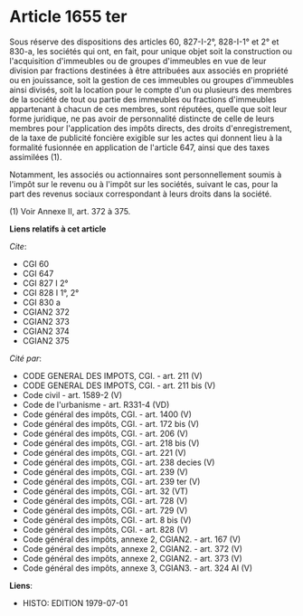 # Article 1655 ter

Sous réserve des dispositions des articles 60, 827-I-2°, 828-I-1° et 2° et 830-a, les sociétés qui ont, en fait, pour unique
objet soit la construction ou l'acquisition d'immeubles ou de groupes d'immeubles en vue de leur division par fractions
destinées à être attribuées aux associés en propriété ou en jouissance, soit la gestion de ces immeubles ou groupes
d'immeubles ainsi divisés, soit la location pour le compte d'un ou plusieurs des membres de la société de tout ou partie des
immeubles ou fractions d'immeubles appartenant à chacun de ces membres, sont réputées, quelle que soit leur forme juridique,
ne pas avoir de personnalité distincte de celle de leurs membres pour l'application des impôts directs, des droits
d'enregistrement, de la taxe de publicité foncière exigible sur les actes qui donnent lieu à la formalité fusionnée en
application de l'article 647, ainsi que des taxes assimilées (1).

Notamment, les associés ou actionnaires sont personnellement soumis à l'impôt sur le revenu ou à l'impôt sur les sociétés,
suivant le cas, pour la part des revenus sociaux correspondant à leurs droits dans la société.

(1) Voir Annexe II, art. 372 à 375.

**Liens relatifs à cet article**

_Cite_:

  - CGI 60
  - CGI 647
  - CGI 827 I 2°
  - CGI 828 I 1°, 2°
  - CGI 830 a
  - CGIAN2 372
  - CGIAN2 373
  - CGIAN2 374
  - CGIAN2 375

_Cité par_:

  - CODE GENERAL DES IMPOTS, CGI. - art. 211 (V)
  - CODE GENERAL DES IMPOTS, CGI. - art. 211 bis (V)
  - Code civil - art. 1589-2 (V)
  - Code de l'urbanisme - art. R331-4 (VD)
  - Code général des impôts, CGI. - art. 1400 (V)
  - Code général des impôts, CGI. - art. 172 bis (V)
  - Code général des impôts, CGI. - art. 206 (V)
  - Code général des impôts, CGI. - art. 218 bis (V)
  - Code général des impôts, CGI. - art. 221 (V)
  - Code général des impôts, CGI. - art. 238 decies (V)
  - Code général des impôts, CGI. - art. 239 (V)
  - Code général des impôts, CGI. - art. 239 ter (V)
  - Code général des impôts, CGI. - art. 32 (VT)
  - Code général des impôts, CGI. - art. 728 (V)
  - Code général des impôts, CGI. - art. 729 (V)
  - Code général des impôts, CGI. - art. 8 bis (V)
  - Code général des impôts, CGI. - art. 828 (V)
  - Code général des impôts, annexe 2, CGIAN2. - art. 167 (V)
  - Code général des impôts, annexe 2, CGIAN2. - art. 372 (V)
  - Code général des impôts, annexe 2, CGIAN2. - art. 373 (V)
  - Code général des impôts, annexe 3, CGIAN3. - art. 324 AI (V)

**Liens**:

  - HISTO: EDITION 1979-07-01
